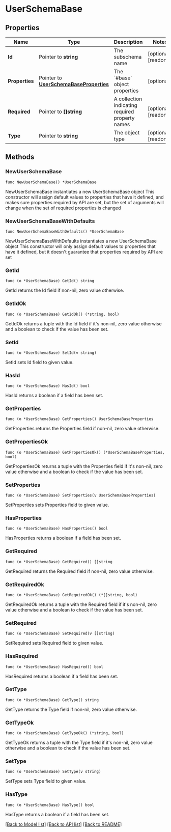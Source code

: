 # UserSchemaBase

## Properties

Name | Type | Description | Notes
------------ | ------------- | ------------- | -------------
**Id** | Pointer to **string** | The subschema name | [optional] [readonly] 
**Properties** | Pointer to [**UserSchemaBaseProperties**](UserSchemaBaseProperties.md) | The &#x60;#base&#x60; object properties | [optional] 
**Required** | Pointer to **[]string** | A collection indicating required property names | [optional] [readonly] 
**Type** | Pointer to **string** | The object type | [optional] [readonly] 

## Methods

### NewUserSchemaBase

`func NewUserSchemaBase() *UserSchemaBase`

NewUserSchemaBase instantiates a new UserSchemaBase object
This constructor will assign default values to properties that have it defined,
and makes sure properties required by API are set, but the set of arguments
will change when the set of required properties is changed

### NewUserSchemaBaseWithDefaults

`func NewUserSchemaBaseWithDefaults() *UserSchemaBase`

NewUserSchemaBaseWithDefaults instantiates a new UserSchemaBase object
This constructor will only assign default values to properties that have it defined,
but it doesn't guarantee that properties required by API are set

### GetId

`func (o *UserSchemaBase) GetId() string`

GetId returns the Id field if non-nil, zero value otherwise.

### GetIdOk

`func (o *UserSchemaBase) GetIdOk() (*string, bool)`

GetIdOk returns a tuple with the Id field if it's non-nil, zero value otherwise
and a boolean to check if the value has been set.

### SetId

`func (o *UserSchemaBase) SetId(v string)`

SetId sets Id field to given value.

### HasId

`func (o *UserSchemaBase) HasId() bool`

HasId returns a boolean if a field has been set.

### GetProperties

`func (o *UserSchemaBase) GetProperties() UserSchemaBaseProperties`

GetProperties returns the Properties field if non-nil, zero value otherwise.

### GetPropertiesOk

`func (o *UserSchemaBase) GetPropertiesOk() (*UserSchemaBaseProperties, bool)`

GetPropertiesOk returns a tuple with the Properties field if it's non-nil, zero value otherwise
and a boolean to check if the value has been set.

### SetProperties

`func (o *UserSchemaBase) SetProperties(v UserSchemaBaseProperties)`

SetProperties sets Properties field to given value.

### HasProperties

`func (o *UserSchemaBase) HasProperties() bool`

HasProperties returns a boolean if a field has been set.

### GetRequired

`func (o *UserSchemaBase) GetRequired() []string`

GetRequired returns the Required field if non-nil, zero value otherwise.

### GetRequiredOk

`func (o *UserSchemaBase) GetRequiredOk() (*[]string, bool)`

GetRequiredOk returns a tuple with the Required field if it's non-nil, zero value otherwise
and a boolean to check if the value has been set.

### SetRequired

`func (o *UserSchemaBase) SetRequired(v []string)`

SetRequired sets Required field to given value.

### HasRequired

`func (o *UserSchemaBase) HasRequired() bool`

HasRequired returns a boolean if a field has been set.

### GetType

`func (o *UserSchemaBase) GetType() string`

GetType returns the Type field if non-nil, zero value otherwise.

### GetTypeOk

`func (o *UserSchemaBase) GetTypeOk() (*string, bool)`

GetTypeOk returns a tuple with the Type field if it's non-nil, zero value otherwise
and a boolean to check if the value has been set.

### SetType

`func (o *UserSchemaBase) SetType(v string)`

SetType sets Type field to given value.

### HasType

`func (o *UserSchemaBase) HasType() bool`

HasType returns a boolean if a field has been set.


[[Back to Model list]](../README.md#documentation-for-models) [[Back to API list]](../README.md#documentation-for-api-endpoints) [[Back to README]](../README.md)


